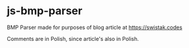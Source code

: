 # js-bmp-parser

BMP Parser made for purposes of blog article at https://swistak.codes

Comments are in Polish, since article's also in Polish.
